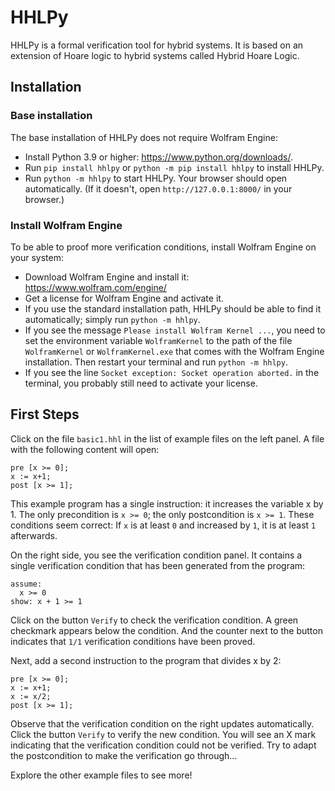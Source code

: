# HHLPy

HHLPy is a formal verification tool for hybrid systems. It is based on an
extension of Hoare logic to hybrid systems called Hybrid Hoare Logic.

## Installation

### Base installation

The base installation of HHLPy does not require Wolfram Engine:
* Install Python 3.9 or higher: https://www.python.org/downloads/.
* Run `pip install hhlpy` or `python -m pip install hhlpy` to install HHLPy.
* Run `python -m hhlpy` to start HHLPy. Your browser should open automatically.
  (If it doesn't, open `http://127.0.0.1:8000/` in your browser.)

### Install Wolfram Engine

To be able to proof more verification conditions, install Wolfram Engine on your system:
* Download Wolfram Engine and install it: https://www.wolfram.com/engine/
* Get a license for Wolfram Engine and activate it.
* If you use the standard installation path, HHLPy should be able to
find it automatically; simply run `python -m hhlpy`.
* If you see the message `Please install Wolfram Kernel ...`, you
need to set the environment variable `WolframKernel` to the path of the file
`WolframKernel` or `WolframKernel.exe` that comes with the Wolfram Engine
installation. Then restart your terminal and run `python -m hhlpy`.
* If you see the line `Socket exception: Socket operation aborted.` in the terminal,
you probably still need to activate your license. 

## First Steps

Click on the file `basic1.hhl` in the list of example files on the left panel. A
file with the following content will open:
```
pre [x >= 0];
x := x+1;
post [x >= 1];
```
This example program has a single instruction: it increases the variable x by 1.
The only precondition is `x >= 0`; the only postcondition is `x >= 1`.
These conditions seem correct: If `x` is at least `0` and increased by `1`, it
is at least `1` afterwards.

On the right side, you see the verification condition panel. It contains a
single verification condition that has been generated from the program:
```
assume:
  x >= 0
show: x + 1 >= 1
```
Click on the button `Verify` to check the verification condition. A green
checkmark appears below the condition. And the counter next to the button
indicates that `1/1` verification conditions have been proved.

Next, add a second instruction to the program that divides x by 2:
```
pre [x >= 0];
x := x+1;
x := x/2;
post [x >= 1];
```
Observe that the verification condition on the right updates automatically.
Click the button `Verify` to verify the new condition. You will see an X mark
indicating that the verification condition could not be verified. Try to adapt
the postcondition to make the verification go through...

Explore the other example files to see more!